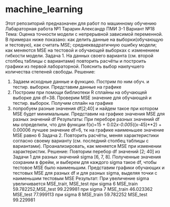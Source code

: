 ﻿# machine_learning
 Этот репозиторий предназначен для работ по машинному обучению
Лабараторная работа №1 
Тарарин Александр ПМИ 3-1
Вариант №18
Тема: Оценка точности модели с непрерывной зависимой переменной. В примерах ниже показано: как делить данные на выборки(обучающую и тестовую), как считать MSE; среднеквадратичную ошибку модели; как меняются MSE на тестовой и обучающей выборках с изменением гибкости модели. 
Задача 1.
На данных своего варианта (см. второй столбец таблицы с вариантами) повторить расчёты
и построить графики из первой лабораторной. Пояснить выбор наилучшего количества степеней
свободы.
Решение:
1. Задаем исходные данные и функцию. Пострим по ним обуч. и тестир. выборки. Представим данные на графике
2. Построим при помощи библиотеки R сплайны на обучающей выборке для df=38. Проверим MSE значение для обучающей и тестир. выборок. Получим сплайн на графике
3. попробуем разные значения df[2;40] и найдем такое при котором MSE будет минимальным. Представим на графике значения MSE для разных значений df
Результаты:
При переборе разных значений df мы определили, что для функции f(x)=15 + 0.02*x-0.005*((x-45)**2) + 0.00006 лучшее значение df=6, тк на графике наименьшее значение MSE равно 6
Задача 2.
Повторить расчёты, меняя характеристики согласно своему варианту (см. последний
столбец таблицы с вариантами). Проанализировать, как меняется MSE при изменении характеристик.
Решение:
Повторим перебор df значений [2; 40] из Задачи 1 для разных значений sigma [6, 7, 8]. Полученные значения сохраним в фрейм, и выберем для каждого sigma такое df, чтобы тестовое MSE было наименьшим. Представим графики обучающих и тестовых MSE для разных df и для разных sigma, выделяя точки с наименьшим тестовым MSE 
Результат:
При увеличение sigma увеличивается MSE_traiт, MSE_test
при sigma 6 MSE_train 59.782252,MSE_test 99.229981
при sigma 7 MSE_train 46.023362	MSE_test 77.999113
при sigma 8 MSE_train 59.782252	MSE_test 99.229981

